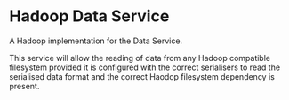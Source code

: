 # Hadoop Data Service

A Hadoop implementation for the Data Service.

This service will allow the reading of data from any Hadoop compatible filesystem provided it is configured 
with the correct serialisers to read the serialised data format and the correct Haodop filesystem dependency is present.
